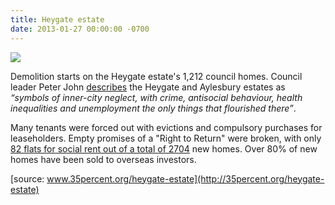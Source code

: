 ```yaml
---
title: Heygate estate
date: 2013-01-27 00:00:00 -0700
---
```

![](https://www.towerblock.eca.ed.ac.uk/sites/default/files/L40-01.jpg)
 
Demolition starts on the Heygate estate's 1,212 council homes. Council leader Peter John [describes](https://web.archive.org/web/20160503113339/http://progressonline.org.uk/2016/01/14/camerons-has-much-to-learn-on-housing/) the Heygate and Aylesbury estates as _“symbols of inner-city neglect, with crime, antisocial behaviour, health inequalities and unemployment the only things that flourished there”_.

Many tenants were forced out with evictions and compulsory purchases for leaseholders. Empty promises of a "Right to Return" were broken, with only [82 flats for social rent out of a total of 2704](https://www.theguardian.com/cities/2015/jun/25/london-developers-viability-planning-affordable-social-housing-regeneration-oliver-wainwright) new homes. Over 80% of new homes have been sold to overseas investors. 

[source: www.35percent.org/heygate-estate](http://35percent.org/heygate-estate)

